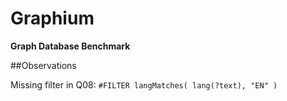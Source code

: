 Graphium
========

**Graph Database Benchmark**

##Observations

Missing filter in Q08: `#FILTER langMatches( lang(?text), "EN" )`
